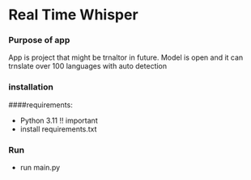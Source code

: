 # Real Time Whisper
### Purpose of app
App is project that might be trnaltor in future. Model is open and it can trnslate over 100 languages with auto detection
### installation
####requirements:
- Python 3.11 !! important
- install requirements.txt
### Run
- run main.py
